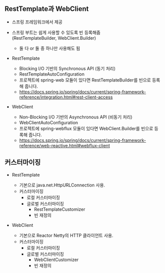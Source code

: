 ## RestTemplate과 WebClient

- 스프링 프레임워크에서 제공
- 스프링 부트는 쉽게 사용할 수 있도록 빈 등록해줌  
  (RestTemplateBuilder, WebClient.Builder)
  - 둘 다 or 둘 중 하나만 사용해도 됨

- RestTemplate
  - Blocking I/O 기반의 Synchronous API (동기 처리)
  - RestTemplateAutoConfiguration
  - 프로젝트에 spring-web 모듈이 있다면 RestTemplateBuilder를 빈으로 등록해 줍니다.
  - https://docs.spring.io/spring/docs/current/spring-framework-reference/integration.html#rest-client-access

- WebClient
  - Non-Blocking I/O 기반의 Asynchronous API (비동기 처리)
  - WebClientAutoConfiguration
  - 프로젝트에 spring-webflux 모듈이 있다면 WebClient.Builder를 빈으로 등록해 줍니다.
  - https://docs.spring.io/spring/docs/current/spring-framework-reference/web-reactive.html#webflux-client


## 커스터마이징

- RestTemplate
  - 기본으로 java.net.HttpURLConnection 사용.
  - 커스터마이징
    - 로컬 커스터마이징
    - 글로벌 커스터마이징
      - RestTemplateCustomizer
      - 빈 재정의

- WebClient
  - 기본으로 Reactor Netty의 HTTP 클라이언트 사용.
  - 커스터마이징
    - 로컬 커스터마이징
    - 글로벌 커스터마이징
      - WebClientCustomizer
      - 빈 재정의

